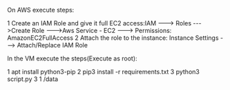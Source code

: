 On AWS execute steps:

1 Create an IAM Role and give it full EC2 access:IAM ---> Roles --->Create Role --->Aws Service - EC2 ---> Permissions: AmazonEC2FullAccess
2 Attach the role to the instance: Instance Settings ---> Attach/Replace IAM Role

In the VM execute the steps(Execute as root):

1 apt install python3-pip
2 pip3 install -r requirements.txt
3 python3 script.py 3 1 /data
